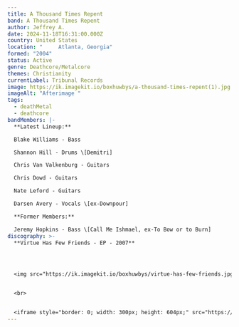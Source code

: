 ```yaml
---
title: A Thousand Times Repent
band: A Thousand Times Repent
author: Jeffrey A.
date: 2024-11-18T16:31:00.000Z
country: United States
location: "     Atlanta, Georgia"
formed: "2004"
status: Active
genre: Deathcore/Metalcore
themes: Christianity
currentLabel: Tribunal Records
image: https://ik.imagekit.io/boxhuwbys/a-thousand-times-repent(1).jpg
imageAlt: "Afterimage "
tags:
  - deathMetal
  - deathcore
bandMembers: |-
  **Latest Lineup:**

  Blake Williams - Bass  

  Shannon Hill - Drums \[Demitri]  

  Chris Van Valkenburg - Guitars  

  Chris Dowd - Guitars  

  Nate Leford - Guitars  

  Darsen Avery - Vocals \[ex-Downpour]  

  **Former Members:**

  Jeremy Hopkins - Bass \[Call Me Ishmael, ex-To Bow or to Burn]
discography: >-
  **Virtue Has Few Friends - EP - 2007** 




  <img src="https://ik.imagekit.io/boxhuwbys/virtue-has-few-friends.jpg" alt="A Thousand Times Repent - Virtue Has Few Friends - EP cover" style="width:300px; height:auto;">


  <br>


  <iframe style="border: 0; width: 300px; height: 604px;" src="https://bandcamp.com/EmbeddedPlayer/album=4284159659/size=large/bgcol=333333/linkcol=0f91ff/transparent=true/" seamless><a href="https://secretswarmrecords.bandcamp.com/album/virtue-has-few-friends">Virtue Has Few Friends by A Thousand Times Repent</a></iframe>
---
```

